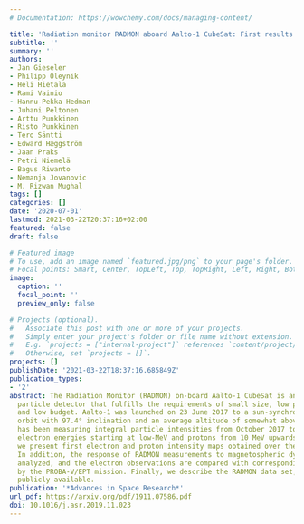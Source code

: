 ```yaml
---
# Documentation: https://wowchemy.com/docs/managing-content/

title: 'Radiation monitor RADMON aboard Aalto-1 CubeSat: First results'
subtitle: ''
summary: ''
authors:
- Jan Gieseler
- Philipp Oleynik
- Heli Hietala
- Rami Vainio
- Hannu-Pekka Hedman
- Juhani Peltonen
- Arttu Punkkinen
- Risto Punkkinen
- Tero Säntti
- Edward Hæggström
- Jaan Praks
- Petri Niemelä
- Bagus Riwanto
- Nemanja Jovanovic
- M. Rizwan Mughal
tags: []
categories: []
date: '2020-07-01'
lastmod: 2021-03-22T20:37:16+02:00
featured: false
draft: false

# Featured image
# To use, add an image named `featured.jpg/png` to your page's folder.
# Focal points: Smart, Center, TopLeft, Top, TopRight, Left, Right, BottomLeft, Bottom, BottomRight.
image:
  caption: ''
  focal_point: ''
  preview_only: false

# Projects (optional).
#   Associate this post with one or more of your projects.
#   Simply enter your project's folder or file name without extension.
#   E.g. `projects = ["internal-project"]` references `content/project/deep-learning/index.md`.
#   Otherwise, set `projects = []`.
projects: []
publishDate: '2021-03-22T18:37:16.685849Z'
publication_types:
- '2'
abstract: The Radiation Monitor (RADMON) on-board Aalto-1 CubeSat is an energetic
  particle detector that fulfills the requirements of small size, low power consumption
  and low budget. Aalto-1 was launched on 23 June 2017 to a sun-synchronous polar
  orbit with 97.4° inclination and an average altitude of somewhat above 500 km. RADMON
  has been measuring integral particle intensities from October 2017 to May 2018 with
  electron energies starting at low-MeV and protons from 10 MeV upwards. In this paper,
  we present first electron and proton intensity maps obtained over the mission period.
  In addition, the response of RADMON measurements to magnetospheric dynamics are
  analyzed, and the electron observations are compared with corresponding measurements
  by the PROBA-V/EPT mission. Finally, we describe the RADMON data set, which is made
  publicly available.
publication: '*Advances in Space Research*'
url_pdf: https://arxiv.org/pdf/1911.07586.pdf
doi: 10.1016/j.asr.2019.11.023
---
```

